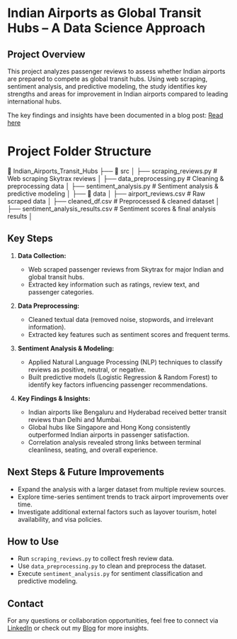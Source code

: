 
# Indian Airports as Global Transit Hubs – A Data Science Approach

## Project Overview  
This project analyzes passenger reviews to assess whether Indian airports are prepared to compete as global transit hubs. Using web scraping, sentiment analysis, and predictive modeling, the study identifies key strengths and areas for improvement in Indian airports compared to leading international hubs.  

The key findings and insights have been documented in a blog post: [Read here](https://aviationdatabykrishnan.medium.com/are-indian-airports-ready-to-be-transit-hubs-a-data-science-approach-38a58d5ae82f)  

# Project Folder Structure  
📂 Indian_Airports_Transit_Hubs
├── 📂 src
│ ├── scraping_reviews.py # Web scraping Skytrax reviews
│ ├── data_preprocessing.py # Cleaning & preprocessing data
│ ├── sentiment_analysis.py # Sentiment analysis & predictive modeling
│
├── 📂 data
│ ├── airport_reviews.csv # Raw scraped data
│ ├── cleaned_df.csv # Preprocessed & cleaned dataset
│ ├── sentiment_analysis_results.csv # Sentiment scores & final analysis results
│

## Key Steps  
1. **Data Collection:**  
   - Web scraped passenger reviews from Skytrax for major Indian and global transit hubs.  
   - Extracted key information such as ratings, review text, and passenger categories.  

2. **Data Preprocessing:**  
   - Cleaned textual data (removed noise, stopwords, and irrelevant information).  
   - Extracted key features such as sentiment scores and frequent terms.  

3. **Sentiment Analysis & Modeling:**  
   - Applied Natural Language Processing (NLP) techniques to classify reviews as positive, neutral, or negative.  
   - Built predictive models (Logistic Regression & Random Forest) to identify key factors influencing passenger recommendations.  

4. **Key Findings & Insights:**  
   - Indian airports like Bengaluru and Hyderabad received better transit reviews than Delhi and Mumbai.  
   - Global hubs like Singapore and Hong Kong consistently outperformed Indian airports in passenger satisfaction.  
   - Correlation analysis revealed strong links between terminal cleanliness, seating, and overall experience.  

## Next Steps & Future Improvements  
- Expand the analysis with a larger dataset from multiple review sources.  
- Explore time-series sentiment trends to track airport improvements over time.  
- Investigate additional external factors such as layover tourism, hotel availability, and visa policies.  

## How to Use  
- Run `scraping_reviews.py` to collect fresh review data.  
- Use `data_preprocessing.py` to clean and preprocess the dataset.  
- Execute `sentiment_analysis.py` for sentiment classification and predictive modeling.  

## Contact  
For any questions or collaboration opportunities, feel free to connect via [LinkedIn](https://www.linkedin.com/in/krishnan-s-7b8ba4a9/) or check out my [Blog](aviationdatabykrishnan.medium.com)  for more insights.  
